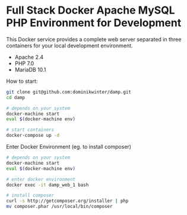 # Full Stack Docker Apache MySQL PHP Environment for Development

This Docker service provides a complete web server separated in three containers for your local development environment.

- Apache 2.4
- PHP 7.0
- MariaDB 10.1

How to start:

```bash
git clone git@github.com:dominikwinter/damp.git
cd damp

# depends on your system
docker-machine start
eval $(docker-machine env)

# start containers
docker-compose up -d
```

Enter Docker Environment (eg. to install composer)

```bash
# depends on your system
docker-machine start
eval $(docker-machine env)

# enter docker environment
docker exec -it damp_web_1 bash

# install composer
curl -s http://getcomposer.org/installer | php
mv composer.phar /usr/local/bin/composer
```
